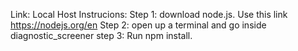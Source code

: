 Link: Local Host
Instrucions: 
    Step 1: download node.js. Use this link https://nodejs.org/en
    Step 2: open up a terminal and go inside diagnostic_screener
    step 3: Run npm install. 